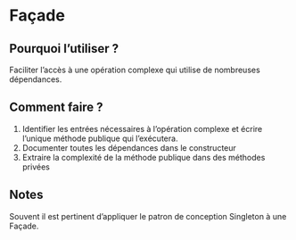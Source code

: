 # Façade

## Pourquoi l’utiliser ?

Faciliter l’accès à une opération complexe qui utilise de nombreuses dépendances.

## Comment faire ?

1. Identifier les entrées nécessaires à l’opération complexe et écrire l’unique méthode publique qui l’exécutera.
2. Documenter toutes les dépendances dans le constructeur
3. Extraire la complexité de la méthode publique dans des méthodes privées

## Notes

Souvent il est pertinent d’appliquer le patron de conception Singleton à une Façade.
